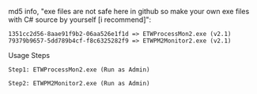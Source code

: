 md5 info, "exe files are not safe here in github so make your own exe files with C# source by yourself [i recommend]":

    1351cc2d56-8aae91f9b2-06aa526e1f1d => ETWProcessMon2.exe (v2.1)
    79379b9657-5dd789b4cf-f8c6325282f9 => ETWPM2Monitor2.exe (v2.1)

Usage Steps

    Step1: ETWProcessMon2.exe (Run as Admin)

    Step2: ETWPM2Monitor2.exe (Run as Admin)
